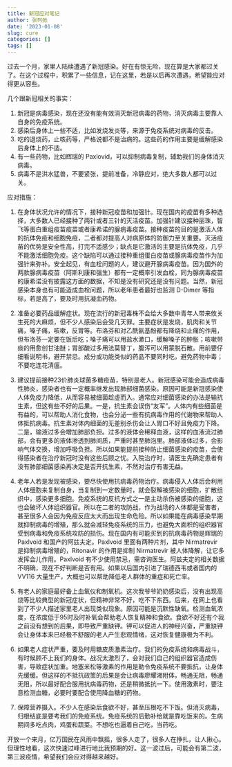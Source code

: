 ```yaml
---
title: 新冠应对笔记
author: 张列弛
date: '2023-01-08'
slug: cure
categories: []
tags: []
---
```

过去一个月，家里人陆续遭遇了新冠感染。好在有惊无险，现在算是大家都过关了。在这个过程中，积累了一些信息，记在这里，若是以后再次遭遇，希望能应对得更从容些。    

几个跟新冠相关的事实：   

1. 新冠是病毒感染，现在还没有能有效消灭新冠病毒的药物，消灭病毒主要靠人自身的免疫系统。   
2. 感染后身体上一些不适，比如发烧发炎等，来源于免疫系统对病毒的反击。   
3. 吃的退烧药，止咳药等，严格说都不是治病的。这些药的作用主要是缓解感染后身体上的不适。   
4. 有一些药物，比如辉瑞的 Paxlovid，可以抑制病毒复制，辅助我们的身体消灭病毒。     
5. 病毒不是洪水猛兽，不要紧张，提前准备，冷静应对，绝大多数人都可以过关。      

应对措施：   

1. 在身体状况允许的情况下，接种新冠疫苗和加强针。现在国内的疫苗有多种选择，大多数人已经接种了两针或者三针的灭活疫苗。加强针建议接种丽珠，智飞等蛋白重组疫苗疫苗或者康希诺的腺病毒疫苗。接种疫苗的目的是激活人体的抗体免疫和细胞免疫，二者都对提高人对病原体的防御力至关重要。灭活疫苗的优势是安全性高，打完不适感少；缺点是它激活的主要是抗体免疫，几乎不能激活细胞免疫。这个缺陷可以通过接种重组蛋白疫苗或腺病毒疫苗作为加强针来弥补。安全起见，有血栓问题的人，建议避开腺病毒疫苗。因为国外的两款腺病毒疫苗（阿斯利康和强生）都有一定概率引发血栓，同为腺病毒疫苗的康希诺没有披露这方面的数据，不知是没有研究还是没有问题。当然，新冠感染本身也有可能造成血栓问题，所以老年患者最好也监测 D-Dimer 等指标，若是高了，要及时用抗凝血药物。         

2. 准备必要药品缓解症状。现在流行的新冠毒株不会给大多数中青年人带来攸关生死的大麻烦，但不少人感染后会受几天罪。主要症状是发烧，肌肉和关节痛，嗓子痛，咳嗽，反胃等。布洛芬和对乙酰氨基酚都有降烧和止痛的作用，但布洛芬一定要在饭后吃；嗓子痛可以用盐水漱口，缓解嗓子的肿胀；咳嗽带痰的用愈创甘油醚；胃部酸过多用法莫替丁，腹泻可以用蒙脱石散。用前要仔细看说明书，避开禁忌。成分或功能类似的药品不要同时吃，避免药物中毒；不要吃连花清瘟。       

3. 建议提前接种23价肺炎球菌多糖疫苗，特别是老人。新冠感染可能会造成病毒性肺炎，感染者也有一定概率继发出现肺部细菌感染。原因可能是新冠感染使人体免疫力降低，从而容易被细菌趁虚而入。通常应对细菌感染的办法是输抗生素，但这有些不好的后果。一是，抗生素会误伤“友军”。人体内有些细菌是有益的，可以帮助人消化食物，也会分泌一些有抗病毒作用的代谢物来帮助人体抵抗病毒。抗生素对体内细菌的无差别杀伤会让人胃口不好且免疫力下降。二是，输液过多会增加肺部负担。过多的液体会稀释血液，这样的血液流过肺部，会有更多的液体渗透到肺间质，严重时甚至肺泡里。肺部液体过多，会影响气体交换，增加呼吸负担。所以如果能提前接种防止细菌感染的疫苗，会使得感染者在治疗新冠时没有这些后顾之忧。入院治疗时，请医生先确定患者有没有肺部细菌感染再决定是否开抗生素，不然对治疗有害无益。   

4. 老年人若是发现被感染，要尽快使用抗病毒药物治疗。病毒侵入人体后会利用人体细胞来复制自身，当复制到一定数量时，就会裂解被感染的细胞，扩散组织中，感染更多细胞。免疫系统的反抗方式之一是主动杀伤被感染的细胞，这也会破坏人体组织器官。所以在二者的攻防战，作为战场的人体都是受害者，甚至很多人会因为免疫反应太大而出现生命危险。所以如果能在病毒感染早期就抑制病毒的增殖，那么就会减轻免疫系统的压力，也避免大面积的组织器官受到病毒和免疫系统攻防的损伤。现在国内有可能买到的抗病毒药物是辉瑞的 Paxlvoid 和国产的阿兹夫定。Paxlvoid 里面有两种片剂，其中 Nirmatrevir 是抑制病毒增殖的，Ritonavir 的作用是抑制 Nirmatrevir 被人体降解，让它多发挥会儿作用。Paxlvoid 有不少使用禁忌，需咨询医生。阿兹夫定的相关数据不明确，现在不好判断是否有用。如果以后国内引进了瑞德西韦或者国内的 VV116 大量生产，大概也可以帮助降低老人群体的重症和死亡率。   

5. 有老人的家庭最好备上血氧仪和制氧机。这次我爷爷奶奶感染后，没有出现高烧等比较典型的新冠症状，但精神非常不好，吃不下东西。后来，在网上也看到了不少人描述家里老人出现类似现象。原因可能是沉默性缺氧。检测血氧浓度，在浓度低于95时及时补氧会帮助老人恢复精神和食欲。食欲不好还有个我之前没有想到的后果，即导致严重缺钾。钾可以促进人的神经兴奋，严重缺钾会让身体本来已经极不舒服的老人产生悲观情绪，这对恢复健康极为不利。   

6. 如果老人症状严重，要及时用糖皮质激素治疗。我们的免疫系统和病毒战斗，有时候顾不上我们的身体。战况太激烈了，会对我们自己的组织器官造成伤害，导致症状加重。地塞米松等激素的作用是勒令免疫系统不要抵抗，让身体先缓缓。但这样的不抵抗政策的后果是会让病毒廖耀湘附体，畅通无阻，畅通无阻，所以最好配合服用抗病毒药物，还是稍微抵抗一下。使用激素时，要注意检测血糖，必要时要配合使用降血糖的药物。   

7. 保障营养摄入。不少人在感染后食欲不好，甚至压根吃不下饭。但消灭病毒，归根结底是要考我们的免疫系统。免疫系统的后勤补给就是靠吃饭来的。生病期间多吃点肉，鸡蛋和蔬菜。不想吃也逼着自己吃，当药吃。   

开放一个来月，亿万国民在风雨中飘摇，很多人走了，很多人在挣扎，让人揪心。但理性地看，这次快速过峰进行地比我预期的好。这一波过后，可能会有第二波，第三波疫情，希望我们会应对得越来越好。   




















   

